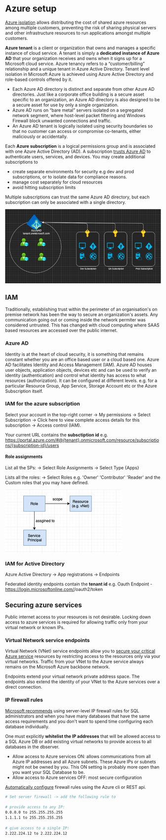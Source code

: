 # Azure setup

[Azure isolation](https://docs.microsoft.com/en-us/azure/security/azure-isolation) allows distributing the cost of shared azure resources among multiple customers, preventing the risk of sharing physical servers and other infrastructure resources to run applications amongst multiple customers.

**Azure tenant** is a client or organization that owns and manages a specific instance of cloud service. A tenant is simply a **dedicated instance of Azure AD** that your organization receives and owns when it signs up for a Microsoft cloud service. Azure tenancy refers to a “customer/billing” relationship and a unique tenant in Azure Active Directory. Tenant level isolation in Microsoft Azure is achieved using Azure Active Directory and role-based controls offered by it. 

* Each Azure AD directory is distinct and separate from other Azure AD directories. Just like a corporate office building is a secure asset specific to an organization, an Azure AD directory is also designed to be a secure asset for use by only a single organization.
* Azure AD runs on “bare metal” servers isolated on a segregated network segment, where host-level packet filtering and Windows Firewall block unwanted connections and traffic.
* An Azure AD tenant is logically isolated using security boundaries so that no customer can access or compromise co-tenants, either maliciously or accidentally.

Each **Azure subscription** is a logical permissions group and is associated with one Azure Active Directory (AD). A subscription [trusts Azure AD](https://docs.microsoft.com/en-in/azure/active-directory/fundamentals/active-directory-how-subscriptions-associated-directory) to authenticate users, services, and devices. You may create additional subscriptions to
* create separate environments for security e.g dev and prod subscriptions, or to isolate data for compliance reasons. 
* manage cost separately for cloud resources
* avoid hitting subscription limits
 
Multiple subscriptions can trust the same Azure AD directory, but each subscription can only be associated with a single directory.

![azuread-subscription.png](../../Images/azuread-subscription.png "AzureAD and Subscription Association")

## IAM

Traditionally, establishing trust within the perimeter of an organisation's on premise network has been the way to secure an organization's assets. Any communication going out or coming inside the network permiter was considered untrusted. This has changed with cloud computing where SAAS based resources are accessed over the public internet.

### Azure AD 

Identity is at the heart of cloud security, it is something that remains constant whether you are an office based user or a cloud based one. Azure AD facilitates Identity and Access Management (IAM). Azure AD houses user objects, application objects, devices etc and can be used to verify an identity (authentication) and control what identity has access to what resources (authorization). It can be configured at different levels. e.g. for a particular Resource Group, App Service, Storage Account etc or the Azure Subscription itself.

### IAM for the azure subscription

Select your account in the top-right corner -> My permissions -> Select Subscription -> Click here to view complete access details for this subscription -> Access control (IAM).

Your current URL contains the **subsctiption id** e.g. https://portal.azure.com/#@{tenant}.onmicrosoft.com/resource/subscriptions/{subscription-id}/users

#### Role assignments

List all the SPs:  -> Select Role Assignments -> Select Type {Apps}

Lists all the roles: -> Select Roles e.g. 'Owner' 'Contributor' 'Reader' and the Custom roles that you may have defined.

![azure-role-assignment.png](../../Images/azure-role-assignment.png)

### IAM for Active Directory

Azure Active Directory -> App registrations -> Endpoints

Federated identity endpoints contain the **tenant id** e.g. Oauth Endpoint - https://login.microsoftonline.com/<tenant-id>/oauth2/token

## Securing azure services

Public internet access to your resources is not desirable. Locking down access to azure services is required for allowing traffic only from your virtual network or known IPs.

### Virtual Network service endpoints

Virtual Network (VNet) service endpoints allow you to [secure your critical Azure service](https://docs.microsoft.com/en-us/azure/virtual-network/virtual-network-service-endpoints-overview) resources by restricting access to the resources only via your virtual networks. Traffic from your VNet to the Azure service always remains on the Microsoft Azure backbone network.

Endpoints extend your virtual network private address space. The endpoints also extend the identity of your VNet to the Azure services over a direct connection. 


### IP firewall rules

[Microsoft recommends](https://docs.microsoft.com/en-us/azure/sql-database/sql-database-firewall-configure#recommendation) using server-level IP firewall rules for SQL administrators and when you have many databases that have the same access requirements and you don't want to spend time configuring each database individually.

One must explicitly **whitelist the IP addresses** that will be allowed access to a SQL Azure DB or add existing virtual networks to provide access to all databases in the dbserver.

* Allow access to Azure services ON: allows communications from all Azure IP addresses and all Azure subnets. These Azure IPs or subnets might not be owned by you. This ON setting is probably more open than you want your SQL Database to be.
* Allow access to Azure services OFF: most secure configuration

[Automatically configure](https://docs.microsoft.com/en-us/azure/sql-database/sql-database-firewall-configure#manage-server-level-ip-firewall-rules-using-azure-cli) firewall rules using the Azure   cli or REST api.

```sh
# Set server firewall -> add the following rule to

# provide access to any IP:
0.0.0.0 to 255.255.255.255
1.1.1.1 to 255.255.255.255

# give access to a single IP:
2.222.224.12 to 2.222.224.12
```

